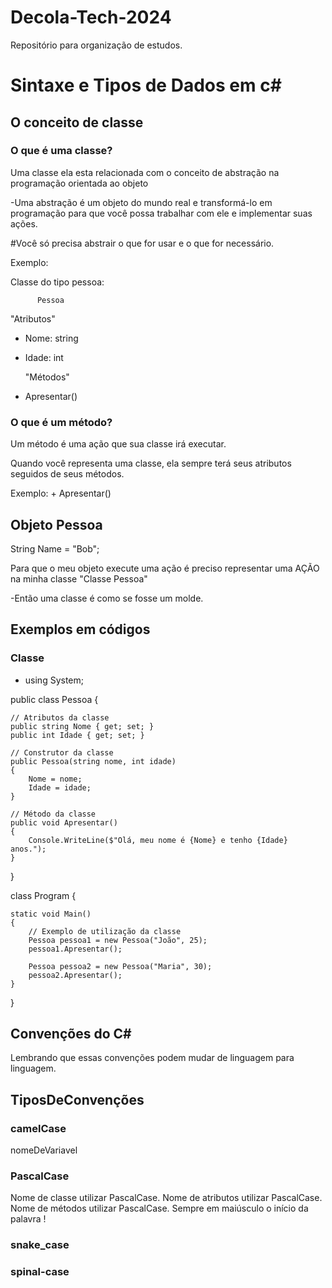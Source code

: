 # Decola-Tech-2024
Repositório para organização de estudos.




# Sintaxe e Tipos de Dados em c#

## O conceito de classe

### O que é uma classe?

Uma classe ela esta relacionada com o conceito de abstração na programação orientada ao objeto

-Uma abstração é um objeto do mundo real e transformá-lo em programação para que você possa trabalhar com ele e implementar suas ações.

#Você só precisa abstrair o que for usar e o que for necessário.


Exemplo:

Classe do tipo pessoa:

          Pessoa                             

   "Atributos"
+ Nome: string
+ Idade: int

   "Métodos"
+ Apresentar() 



### O que é um método?

Um método é uma ação que sua classe irá executar.

Quando você representa uma classe, ela sempre terá seus atributos seguidos de seus métodos.


Exemplo: + Apresentar()

## Objeto Pessoa

String Name = "Bob";



Para que o meu objeto execute uma ação é preciso representar uma AÇÃO na minha classe "Classe Pessoa"


-Então uma classe é como se fosse um molde.


## Exemplos em códigos

### Classe

- using System;

public class Pessoa
{
   
    // Atributos da classe
    public string Nome { get; set; }
    public int Idade { get; set; }

    // Construtor da classe
    public Pessoa(string nome, int idade)
    {
        Nome = nome;
        Idade = idade;
    }

    // Método da classe
    public void Apresentar()
    {
        Console.WriteLine($"Olá, meu nome é {Nome} e tenho {Idade} anos.");
    }
}

class Program
{
    
    static void Main()
    {
        // Exemplo de utilização da classe
        Pessoa pessoa1 = new Pessoa("João", 25);
        pessoa1.Apresentar();

        Pessoa pessoa2 = new Pessoa("Maria", 30);
        pessoa2.Apresentar();
    }
}


## Convenções do C#

Lembrando que essas convenções podem mudar de linguagem para linguagem.

## TiposDeConvenções

### camelCase

  nomeDeVariavel
  
### PascalCase

  Nome de  classe  utilizar  PascalCase. 
  Nome de atributos utilizar  PascalCase.
  Nome de métodos utilizar  PascalCase.
  Sempre em maiúsculo o início da palavra !
  
### snake_case

  
  
### spinal-case

